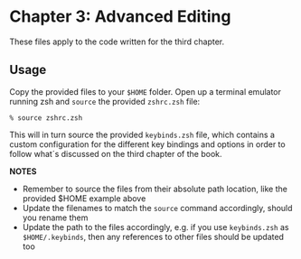 # Chapter 3: Advanced Editing

These files apply to the code written for the third chapter.

## Usage

Copy the provided files to your `$HOME` folder. Open up a terminal emulator running zsh and `source` the provided `zshrc.zsh` file:

    % source zshrc.zsh

This will in turn source the provided `keybinds.zsh` file, which contains a custom configuration for the different key bindings and options in order to follow what´s discussed on the third chapter of the book.

**NOTES**

* Remember to source the files from their absolute path location, like the provided $HOME example above
* Update the filenames to match the `source` command accordingly, should you rename them
* Update the path to the files accordingly, e.g. if you use `keybinds.zsh` as `$HOME/.keybinds`, then any references to other files should be updated too
